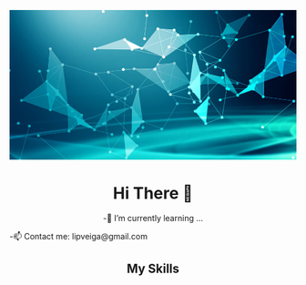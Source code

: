 ![Cover](https://github.com/LipDesigns/LipDesigns/blob/main/img/285823f61c7ed73.jpg)

<h1 align=center>Hi There 👋</h1>

<p align=center>-🌱 I’m currently learning ... </p>

<p align=center; text-decoration=underline>-📫 Contact me: lipveiga@gmail.com </p>

<h2 align=center>My Skills</h2>
